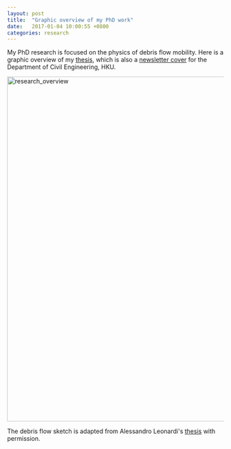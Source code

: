 ```yaml
---
layout: post
title:  "Graphic overview of my PhD work"
date:   2017-01-04 10:00:55 +0800
categories: research
---
```


My PhD research is focused on the physics of debris flow mobility. Here is a graphic overview of my [thesis](https://hub.hku.hk/handle/10722/241402), which is also a [newsletter cover](http://www.civil.hku.hk/newsletter/newsletter2017feb.pdf) for the Department of Civil Engineering, HKU. 

<img src="{{ site.baseurl }}{% link /assets/files/overview.png %}" alt="research_overview" align="center" style="width: 800px;"/>

The debris flow sketch is adapted from Alessandro Leonardi's [thesis](https://doi.org/10.3929/ethz-a-010542711) with permission.